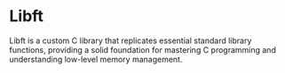 # Libft
Libft is a custom C library that replicates essential standard library functions, providing a solid foundation for mastering C programming and understanding low-level memory management.
